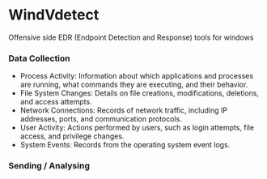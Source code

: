 # WindVdetect
Offensive side EDR (Endpoint Detection and Response) tools for windows 


### Data Collection

* Process Activity: Information about which applications and processes are running, what commands they are executing, and their behavior.
* File System Changes: Details on file creations, modifications, deletions, and access attempts.
* Network Connections: Records of network traffic, including IP addresses, ports, and communication protocols.
* User Activity: Actions performed by users, such as login attempts, file access, and privilege changes.
* System Events: Records from the operating system event logs.

### Sending / Analysing

